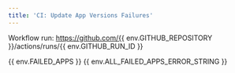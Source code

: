 ```yaml
---
title: 'CI: Update App Versions Failures'
---
```

[badge-error]: https://github.com/pi-apps-go/GitHub-Markdown/blob/main/blockquotes/badge/dark-theme/error.svg?raw=true 'Error'
[badge-warning]: https://github.com/pi-apps-go/GitHub-Markdown/blob/main/blockquotes/badge/dark-theme/warning.svg?raw=true 'Warning'
[badge-issue]: https://github.com/pi-apps-go/GitHub-Markdown/blob/main/blockquotes/badge/dark-theme/issue.svg?raw=true 'Issue'
[badge-check]: https://github.com/pi-apps-go/GitHub-Markdown/blob/main/blockquotes/badge/dark-theme/check.svg?raw=true 'Check'
[badge-info]: https://github.com/pi-apps-go/GitHub-Markdown/blob/main/blockquotes/badge/dark-theme/info.svg?raw=true 'Info'
Workflow run: https://github.com/{{ env.GITHUB_REPOSITORY }}/actions/runs/{{ env.GITHUB_RUN_ID }}

{{ env.FAILED_APPS }}
{{ env.ALL_FAILED_APPS_ERROR_STRING }}
